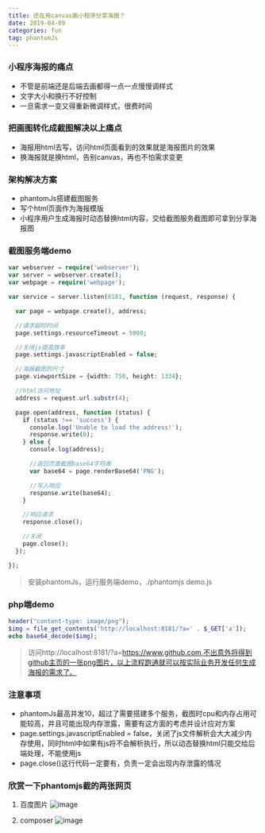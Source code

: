 ```yaml
---
title: 还在用canvas画小程序分享海报？
date: 2019-04-09
categories: fun
tag: phantomJs
---
```


### 小程序海报的痛点
- 不管是前端还是后端去画都得一点一点慢慢调样式
- 文字大小和换行不好控制
- 一旦需求一变又得重新微调样式，很费时间

### 把画图转化成截图解决以上痛点
- 海报用html去写，访问html页面看到的效果就是海报图片的效果
- 换海报就是换html，告别canvas，再也不怕需求变更

### 架构解决方案
- phantomJs搭建截图服务
- 写个html页面作为海报模版
- 小程序用户生成海报时动态替换html内容，交给截图服务截图即可拿到分享海报图

### 截图服务端demo

``` php
var webserver = require('webserver');
var server = webserver.create();
var webpage = require('webpage');

var service = server.listen(8181, function (request, response) {

  var page = webpage.create(), address;

  //请求超时时间
  page.settings.resourceTimeout = 5000;

  //关闭js提高效率
  page.settings.javascriptEnabled = false;

  //海报截图的尺寸
  page.viewportSize = {width: 750, height: 1334};

  //html访问地址
  address = request.url.substr(4);

  page.open(address, function (status) {
    if (status !== 'success') {
      console.log('Unable to load the address!');
      response.write(0);
    } else {
      console.log(address);

      //返回页面截图base64字符串
      var base64 = page.renderBase64('PNG');

      //写入响应
      response.write(base64);
    }

    //响应请求
    response.close();

    //关闭
    page.close();
  });

});
```
> 安装phantomJs，运行服务端demo，./phantomjs demo.js

### php端demo

``` php
header("content-type: image/png");
$img = file_get_contents('http://localhost:8181/?a=' . $_GET['a']);
echo base64_decode($img);
```
> 访问http://localhost:8181/?a=https://www.github.com,不出意外将得到github主页的一张png图片，以上流程跑通就可以按实际业务开发任何生成海报的需求了。

### 注意事项
- phantomJs最高并发10，超过了需要搭建多个服务，截图时cpu和内存占用可能较高，并且可能出现内存泄露，需要有这方面的考虑并设计应对方案
- page.settings.javascriptEnabled = false，关闭了js文件解析会大大减少内存使用，同时html中如果有js将不会解析执行，所以动态替换html只能交给后端处理，不能使用js
- page.close()这行代码一定要有，负责一定会出现内存泄露的情况

### 欣赏一下phantomjs截的两张网页
1. 百度图片
![image](http://daijunooo-img.test.upcdn.net/blog/baiduimg.png)

2. composer
![image](http://daijunooo-img.test.upcdn.net/blog/composerimg.png)
